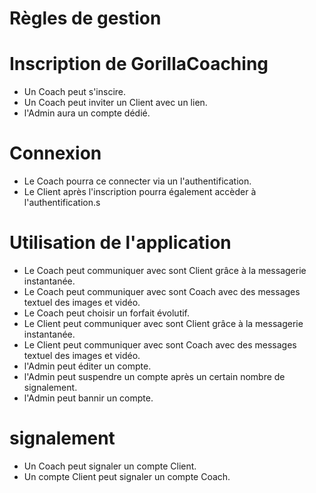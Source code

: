 # Règles de gestion

# Inscription de GorillaCoaching

- Un Coach peut s'inscire.
- Un Coach peut inviter un Client avec un lien.
- l'Admin aura un compte dédié.

# Connexion 

- Le Coach pourra ce connecter via un l'authentification.
- Le Client après l'inscription pourra également accèder à l'authentification.s

# Utilisation de l'application

- Le Coach peut communiquer avec sont Client grâce à la messagerie instantanée.
- Le Coach peut communiquer avec sont Coach avec des messages textuel des images et vidéo.
- Le Coach peut choisir un forfait évolutif.
- Le Client peut communiquer avec sont Client grâce à la messagerie instantanée.
- Le Client peut communiquer avec sont Coach avec des messages textuel des images et vidéo.
- l'Admin peut éditer un compte.
- l'Admin peut suspendre un compte après un certain nombre de signalement.
- l'Admin peut bannir un compte.

# signalement 

- Un Coach peut signaler un compte Client.
- Un compte Client peut signaler un compte Coach.
